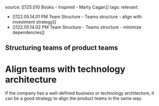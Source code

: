 source: [[125.010 Books - Inspired - Marty Cagan]]
tags:
relevant:
- [[122.05.14.01 PM Team Structure - Teams structure - align with investment strategy]]
- [[122.05.14.02 PM Team Structure - Teams structure - minimize dependencies]]

## Structuring teams of product teams
# Align teams with technology architecture

If the company has a well-defined business or technology architecture, it can be a good strategy to align the product teams in the same way.